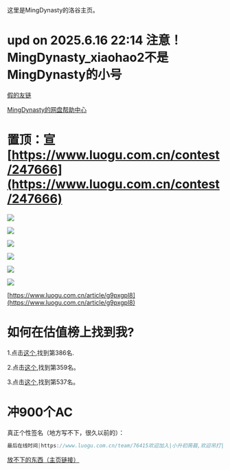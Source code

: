 这里是MingDynasty的洛谷主页。

# upd on 2025.6.16 22:14 注意！MingDynasty_xiaohao2不是MingDynasty的小号

[假的友链](https://mingdynasty1.github.io/friends/friends.md)

[MingDynasty的网盘帮助中心](https://mingdynasty1.github.io/cbpan_help/MingDynasty_cbpan_help.html)

# 置顶：宣[https://www.luogu.com.cn/contest/247666](https://www.luogu.com.cn/contest/247666)

![](https://atrating.baoshuo.dev/rating?username=MingDynasty)

![](https://atcoder.junah.dev/v2/generate_badge?name=MingDynasty)

![](https://api.jerryz.com.cn/about?id=1015347&dark_mode=true&disable_cache=true)

![](https://api.jerryz.com.cn/shield?id=1015347&dark_mode=true&disable_cache=true)

![](https://api.jerryz.com.cn/guzhi?id=1015347&scores=100,69,54,64,30&dark_mode=true&disable_cache=true)

![](https://api.jerryz.com.cn/practice?id=1015347&dark_mode=true&disable_cache=true)

[https://www.luogu.com.cn/article/g9pxgpl8](https://www.luogu.com.cn/article/g9pxgpl8)

# 如何在估值榜上找到我?

1.点击[这个](https://www.luogu.com.cn/ranking?orderBy=social&order=desc&page=8),找到第386名.

2.点击[这个](https://www.luogu.com.cn/ranking?orderBy=practice&order=desc&page=8),找到第359名。

3.点击[这个](https://www.luogu.com.cn/ranking?page=11),找到第537名。

# 冲900个AC

真正个性签名（地方写不下，很久以前的）：

```cpp
最后在线时间|https://www.luogu.com.cn/team/76415欢迎加入|小升初蒟蒻,欢迎吊打|开局一个碗,结局一根绳|最高排名807|坐标:陕西宝鸡|互关忘私(实名,3天內),误杀私|禁止炸铃,炸铃杀|题解不懂可私信|删display none看主页|估值前500进度:302->322|已完成目标！(前1000）|Even if the finish line is far away, we must walk to the end.
```

[放不下的东西（主页链接）](https://www.luogu.me/article/hu9a8skr)
